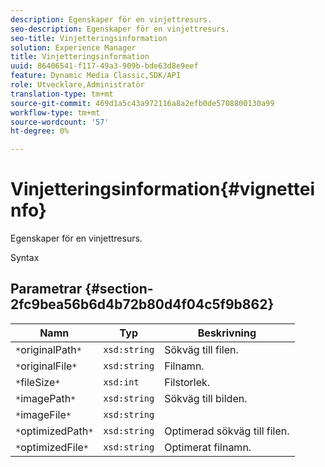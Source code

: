 ```yaml
---
description: Egenskaper för en vinjettresurs.
seo-description: Egenskaper för en vinjettresurs.
seo-title: Vinjetteringsinformation
solution: Experience Manager
title: Vinjetteringsinformation
uuid: 86406541-f117-49a3-909b-bde63d8e9eef
feature: Dynamic Media Classic,SDK/API
role: Utvecklare,Administratör
translation-type: tm+mt
source-git-commit: 469d1a5c43a972116a8a2efb0de5708800130a99
workflow-type: tm+mt
source-wordcount: '57'
ht-degree: 0%

---
```



# Vinjetteringsinformation{#vignetteinfo}

Egenskaper för en vinjettresurs.

Syntax

## Parametrar {#section-2fc9bea56b6d4b72b80d4f04c5f9b862}

| Namn | Typ | Beskrivning |
|---|---|---|
| `*`originalPath`*` | `xsd:string` | Sökväg till filen. |
| `*`originalFile`*` | `xsd:string` | Filnamn. |
| `*`fileSize`*` | `xsd:int` | Filstorlek. |
| `*`imagePath`*` | `xsd:string` | Sökväg till bilden. |
| `*`imageFile`*` | `xsd:string` |  |
| `*`optimizedPath`*` | `xsd:string` | Optimerad sökväg till filen. |
| `*`optimizedFile`*` | `xsd:string` | Optimerat filnamn. |

